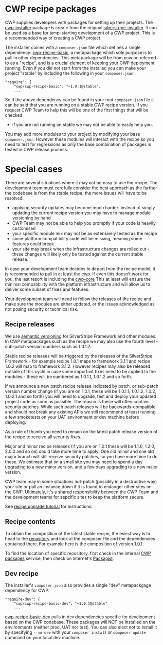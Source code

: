<!--
title: Recipes
pagenumber: 3
-->

# CWP recipe packages

CWP supplies developers with packages for setting up their projects. The [cwp-installer]() package is create from the
original [silverstripe-installer](). It can be used as a base for jump-starting development of a CWP project. This is a
recommended way of creating a CWP project.

The installer comes with a `composer.json` file which defines a single dependency: [cwp-recipe-basic](), a metapackage
which sole purpose is to pull in other dependencies. This metapackage will be from now on referred to as a "recipe", and
is a crucial element of keeping your CWP deployment running. Even if you did not start from the installer, you can
make your project "stable" by including the following in your `composer.json`:

	"require": {
		"cwp/cwp-recipe-basic": "~1.0.1@stable",
		...

So if the above dependency can be found in your root `composer.json` file it can be said that you are running on a
stable CWP recipe version. If you request CWP Team to help this will be one of the first things that will be checked
- if you are not running on stable we may not be able to easily help you.

You may add more modules to your project by modifying your base `composer.json`. However these modules will
interact with the recipe so you need to test for regressions as only the base combination of packages is tested in CWP
release process.

# Special cases

There are several situations where it may not be easy to use the recipe. The development team must carefully
consider the best approach as the further the codebase is from the stable recipe, the more issues will have to be
resolved:

* applying security updates may become much harder: instead of simply updating the current recipe version you may have
to manage module versioning by hand
* CWP Team may not be able to help you promptly if your code is heavily customised
* your specific module mix may not be as extensively tested as the recipe
* some platform compatibility code will be missing, meaning some features could break
* your site may break when the infrastructure changes are rolled out - these changes will likely only be tested against
the current stable release.

In case your development team decides to depart from the recipe model, it is recommended to pull in at least the
[cwp](). If even this doesn't work for you, the last resort is including the [cwp-core]() This at least will ensure the
minimal compatibility with the platform infrastructure and will allow us to deliver some subset of fixes and features.

Your development team will need to follow the releases of the recipe and make sure the modules are either updated, or
the issues acknowledged as not posing security or technical risk.

## Recipe releases

We use [semantic versioning](http://semver.org) for SilverStripe Framework and other modules. In CWP metapackages such
as the recipe we may also use the fourth level - sub-patch version numbers such as 1.0.1.7.

Stable recipe releases will be triggered by the releases of the SilverStripe Framework - for example recipe 1.0.1 maps
to framework 3.1.1 and recipe 1.0.2 will map to framework 3.1.2. However recipes may also be released outside of this
cycle in case some important fixes need to be applied to the modules - these will be numbered as 1.0.1.1, 1.0.1.2 and so
forth.

If we announce a new patch recipe release indicated by patch, or sub-patch version number change (if you are on 1.0.1,
these will be 1.0.1.1, 1.0.1.2, 1.0.2, 1.0.2.1 and so forth) you will need to upgrade, test and deploy your updated
project code as soon as possible. The reason is these will often contain security patches. While such patch releases
will be backwards-compatible and should not break any existing APIs we still recommend at least running a few smoketests
on your UAT environment or dev machine before deploying.

As a rule of thumb you need to remain on the latest patch release version of the recipe to receive all security fixes.

Major and minor recipe releases (if you are on 1.0.1 these will be 1.1.0, 1.2.0, 2.0.0 and so on) could take more time
to apply. One old minor and one old major branch will still receive security patches, so you have more time to do these.
We estimate that on a small site you may need to spend a day upgrading to a new minor version, and a few days upgrading
to a new major version.

CWP team may in some situations hot-patch (possibly in a destructive way) your site or pull an instance down if it is
found to endanger other sites on the CWP. Ultimately, it's a shared responsibility between the CWP Team and the
development teams for sepcific sites to keep the platform secure.

See [recipe upgrade tutorial](development-tutorials/upgrading) for instructions.

## Recipe contents

To obtain the composition of the latest stable recipe, the esiest way is to head to the
[repository](https://gitlab.cwp.govt.nz/cwp/cwp-recipe-basic/) and look at the composer file and the dependencies
contained there. For example here is the composition of version
[1.0.1](https://gitlab.cwp.govt.nz/cwp/cwp-recipe-basic/blob/1.0.1/composer.json).

To find the location of specific repository, first check in the internal [CWP packages](https://packages.cwp.govt.nz/)
service, then check on Internet's [Packagist](http://packagist.org/).

## Dev recipe

The installer's `composer.json` also provides a single "dev" metapackgage dependency for CWP:

	"require-dev": {
		"cwp/cwp-recipe-basic-dev": "~1.0.1@stable"
		...

[cwp-recipe-basic-dev](https://gitlab.cwp.govt.nz/cwp/cwp-recipe-basic-dev/) pulls in dev dependencies specific for
development based on the CWP codebase. These packages will NOT be installed on the environments (neither prod, UAT nor
test). You can also elect not to install it by specifying `--no-dev` with your `composer install` or `composer update`
command on your local dev machine.
